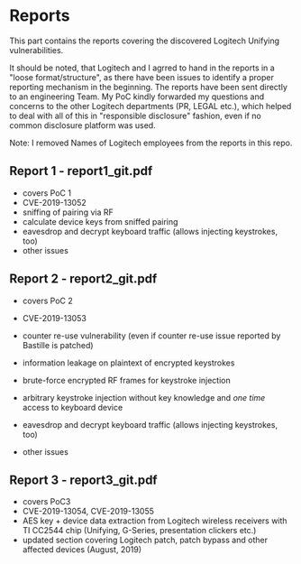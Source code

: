 # Reports

This part contains the reports covering the discovered Logitech Unifying vulnerabilities.

It should be noted, that Logitech and I agrred to hand in the reports in a "loose format/structure",
as there have been issues to identify a proper reporting mechanism in the beginning.
The reports have been sent directly to an engineering Team. My PoC kindly forwarded my questions and
concerns to the other Logitech departments (PR, LEGAL etc.), which helped to deal with all of this
in "responsible disclosure" fashion, even if no common disclosure platform was used.

Note: I removed Names of Logitech employees from the reports in this repo.

## Report 1 - report1_git.pdf

- covers PoC 1
- CVE-2019-13052
- sniffing of pairing via RF
- calculate device keys from sniffed pairing
- eavesdrop and decrypt keyboard traffic (allows injecting keystrokes, too)
- other issues

## Report 2 - report2_git.pdf

- covers PoC 2
- CVE-2019-13053
- counter re-use vulnerability (even if counter re-use issue reported by Bastille is patched)
- information leakage on plaintext of encrypted keystrokes
- brute-force encrypted RF frames for keystroke injection
- arbitrary keystroke injection without key knowledge and *one time* access to keyboard device


- eavesdrop and decrypt keyboard traffic (allows injecting keystrokes, too)
- other issues

## Report 3 - report3_git.pdf

- covers PoC3
- CVE-2019-13054, CVE-2019-13055
- AES key + device data extraction from Logitech wireless receivers with TI CC2544 chip (Unifying, G-Series, presentation clickers etc.) 
- updated section covering Logitech patch, patch bypass and other affected devices (August, 2019)
 
